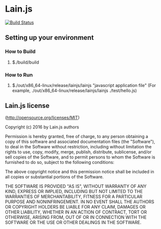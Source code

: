 Lain.js
=======

[![Build Status](https://travis-ci.org/lainjs/lain.svg?branch=master)](https://travis-ci.org/lainjs/lain)

## Setting up your environment
### How to Build
1. $./build/build

### How to Run
1. $./out/x86_64-linux/release/lainjs/lainjs "javascript application file"
   (For example, ./out/x86_64-linux/release/lainjs/lainjs ./test/hello.js)

## Lain.js license

(http://opensource.org/licenses/MIT)

Copyright (c) 2016 by Lain.js authors

Permission is hereby granted, free of charge, to any person obtaining a copy
of this software and associated documentation files (the "Software"), to deal
in the Software without restriction, including without limitation the rights
to use, copy, modify, merge, publish, distribute, sublicense, and/or sell
copies of the Software, and to permit persons to whom the Software is
furnished to do so, subject to the following conditions:

The above copyright notice and this permission notice shall be included in
all copies or substantial portions of the Software.

THE SOFTWARE IS PROVIDED "AS IS", WITHOUT WARRANTY OF ANY KIND, EXPRESS OR
IMPLIED, INCLUDING BUT NOT LIMITED TO THE WARRANTIES OF MERCHANTABILITY,
FITNESS FOR A PARTICULAR PURPOSE AND NONINFRINGEMENT. IN NO EVENT SHALL THE
AUTHORS OR COPYRIGHT HOLDERS BE LIABLE FOR ANY CLAIM, DAMAGES OR OTHER
LIABILITY, WHETHER IN AN ACTION OF CONTRACT, TORT OR OTHERWISE, ARISING FROM,
OUT OF OR IN CONNECTION WITH THE SOFTWARE OR THE USE OR OTHER DEALINGS IN
THE SOFTWARE.
